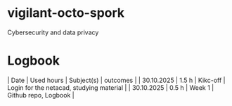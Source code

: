 # vigilant-octo-spork
Cybersecurity and data privacy

# Logbook

| Date | Used hours | Subject(s) | outcomes | 
| 30.10.2025 | 1.5 h | Kikc-off | Login for the netacad, studying material | 
| 30.10.2025 | 0.5 h | Week 1 | Github repo, Logbook | 
 

